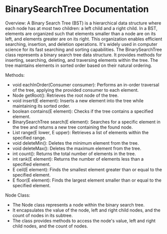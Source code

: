 # BinarySearchTree Documentation

Overview:
A Binary Search Tree (BST) is a hierarchical data structure where each node has at most two children: a left child and a right child. In a BST, elements are organized such that elements smaller than a node are on its left, and elements greater are on its right. This organization enables efficient searching, insertion, and deletion operations. It's widely used in computer science for its fast searching and sorting capabilities. The BinarySearchTree class represents a binary search tree data structure. It provides methods for inserting, searching, deleting, and traversing elements within the tree. The tree maintains elements in sorted order based on their natural ordering.

Methods:

* void eachInOrder(Consumer<E> consumer): Performs an in-order traversal of the tree, applying the provided consumer to each element.
* Node<E> getRoot(): Retrieves the root node of the tree.
* void insert(E element): Inserts a new element into the tree while maintaining its sorted order.
* boolean contains(E element): Checks if the tree contains a specified element.
* BinarySearchTree<E> search(E element): Searches for a specific element in the tree and returns a new tree containing the found node.
* List<E> range(E lower, E upper): Retrieves a list of elements within the specified range.
* void deleteMin(): Deletes the minimum element from the tree.
* void deleteMax(): Deletes the maximum element from the tree.
* int count(): Returns the total number of elements in the tree.
* int rank(E element): Returns the number of elements less than a specified element.
* E ceil(E element): Finds the smallest element greater than or equal to the specified element.
* E floor(E element): Finds the largest element smaller than or equal to the specified element.

Node Class:
* The Node class represents a node within the binary search tree.
* It encapsulates the value of the node, left and right child nodes, and the count of nodes in its subtree.
* The class provides methods to access the node's value, left and right child nodes, and the count of nodes.

